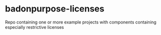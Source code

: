 # badonpurpose-licenses
Repo containing one or more example projects with components containing especially restrictive licenses
